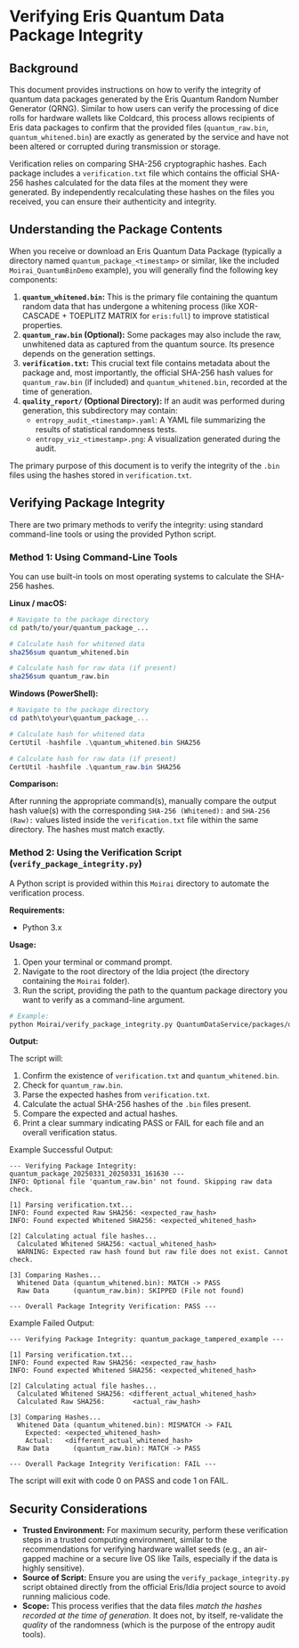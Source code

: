 # Verifying Eris Quantum Data Package Integrity

## Background

This document provides instructions on how to verify the integrity of quantum data packages generated by the Eris Quantum Random Number Generator (QRNG). Similar to how users can verify the processing of dice rolls for hardware wallets like Coldcard, this process allows recipients of Eris data packages to confirm that the provided files (`quantum_raw.bin`, `quantum_whitened.bin`) are exactly as generated by the service and have not been altered or corrupted during transmission or storage.

Verification relies on comparing SHA-256 cryptographic hashes. Each package includes a `verification.txt` file which contains the official SHA-256 hashes calculated for the data files at the moment they were generated. By independently recalculating these hashes on the files you received, you can ensure their authenticity and integrity.

## Understanding the Package Contents

When you receive or download an Eris Quantum Data Package (typically a directory named `quantum_package_<timestamp>` or similar, like the included `Moirai_QuantumBinDemo` example), you will generally find the following key components:

1.  **`quantum_whitened.bin`:** This is the primary file containing the quantum random data that has undergone a whitening process (like XOR-CASCADE + TOEPLITZ MATRIX for `eris:full`) to improve statistical properties.
2.  **`quantum_raw.bin` (Optional):** Some packages may also include the raw, unwhitened data as captured from the quantum source. Its presence depends on the generation settings.
3.  **`verification.txt`:** This crucial text file contains metadata about the package and, most importantly, the official SHA-256 hash values for `quantum_raw.bin` (if included) and `quantum_whitened.bin`, recorded at the time of generation.
4.  **`quality_report/` (Optional Directory):** If an audit was performed during generation, this subdirectory may contain:
    *   `entropy_audit_<timestamp>.yaml`: A YAML file summarizing the results of statistical randomness tests.
    *   `entropy_viz_<timestamp>.png`: A visualization generated during the audit.

The primary purpose of this document is to verify the integrity of the `.bin` files using the hashes stored in `verification.txt`.

## Verifying Package Integrity

There are two primary methods to verify the integrity: using standard command-line tools or using the provided Python script.

### Method 1: Using Command-Line Tools

You can use built-in tools on most operating systems to calculate the SHA-256 hashes.

**Linux / macOS:**

```bash
# Navigate to the package directory
cd path/to/your/quantum_package_...

# Calculate hash for whitened data
sha256sum quantum_whitened.bin

# Calculate hash for raw data (if present)
sha256sum quantum_raw.bin 
```

**Windows (PowerShell):**

```powershell
# Navigate to the package directory
cd path\to\your\quantum_package_...

# Calculate hash for whitened data
CertUtil -hashfile .\quantum_whitened.bin SHA256

# Calculate hash for raw data (if present)
CertUtil -hashfile .\quantum_raw.bin SHA256
```

**Comparison:**

After running the appropriate command(s), manually compare the output hash value(s) with the corresponding `SHA-256 (Whitened):` and `SHA-256 (Raw):` values listed inside the `verification.txt` file within the same directory. The hashes must match exactly.

### Method 2: Using the Verification Script (`verify_package_integrity.py`)

A Python script is provided within this `Moirai` directory to automate the verification process.

**Requirements:**

*   Python 3.x

**Usage:**

1.  Open your terminal or command prompt.
2.  Navigate to the root directory of the Idia project (the directory containing the `Moirai` folder).
3.  Run the script, providing the path to the quantum package directory you want to verify as a command-line argument.

```bash
# Example:
python Moirai/verify_package_integrity.py QuantumDataService/packages/quantum_package_20250331_20250331_161630 
```

**Output:**

The script will:

1.  Confirm the existence of `verification.txt` and `quantum_whitened.bin`.
2.  Check for `quantum_raw.bin`.
3.  Parse the expected hashes from `verification.txt`.
4.  Calculate the actual SHA-256 hashes of the `.bin` files present.
5.  Compare the expected and actual hashes.
6.  Print a clear summary indicating PASS or FAIL for each file and an overall verification status.

Example Successful Output:

```
--- Verifying Package Integrity: quantum_package_20250331_20250331_161630 ---
INFO: Optional file 'quantum_raw.bin' not found. Skipping raw data check.

[1] Parsing verification.txt...
INFO: Found expected Raw SHA256: <expected_raw_hash>
INFO: Found expected Whitened SHA256: <expected_whitened_hash>

[2] Calculating actual file hashes...
  Calculated Whitened SHA256: <actual_whitened_hash>
  WARNING: Expected raw hash found but raw file does not exist. Cannot check.

[3] Comparing Hashes...
  Whitened Data (quantum_whitened.bin): MATCH -> PASS
  Raw Data      (quantum_raw.bin): SKIPPED (File not found)

--- Overall Package Integrity Verification: PASS --- 
```

Example Failed Output:

```
--- Verifying Package Integrity: quantum_package_tampered_example ---

[1] Parsing verification.txt...
INFO: Found expected Raw SHA256: <expected_raw_hash>
INFO: Found expected Whitened SHA256: <expected_whitened_hash>

[2] Calculating actual file hashes...
  Calculated Whitened SHA256: <different_actual_whitened_hash>
  Calculated Raw SHA256:       <actual_raw_hash>

[3] Comparing Hashes...
  Whitened Data (quantum_whitened.bin): MISMATCH -> FAIL
    Expected: <expected_whitened_hash>
    Actual:   <different_actual_whitened_hash>
  Raw Data      (quantum_raw.bin): MATCH -> PASS

--- Overall Package Integrity Verification: FAIL --- 
```

The script will exit with code 0 on PASS and code 1 on FAIL.

## Security Considerations

*   **Trusted Environment:** For maximum security, perform these verification steps in a trusted computing environment, similar to the recommendations for verifying hardware wallet seeds (e.g., an air-gapped machine or a secure live OS like Tails, especially if the data is highly sensitive).
*   **Source of Script:** Ensure you are using the `verify_package_integrity.py` script obtained directly from the official Eris/Idia project source to avoid running malicious code.
*   **Scope:** This process verifies that the data files *match the hashes recorded at the time of generation*. It does not, by itself, re-validate the *quality* of the randomness (which is the purpose of the entropy audit tools).